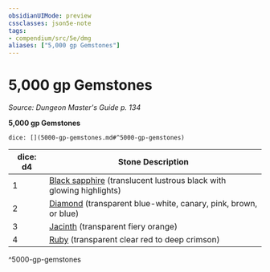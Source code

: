 ```yaml
---
obsidianUIMode: preview
cssclasses: json5e-note
tags:
- compendium/src/5e/dmg
aliases: ["5,000 gp Gemstones"]
---
```

# 5,000 gp Gemstones
*Source: Dungeon Master's Guide p. 134* 

**5,000 gp Gemstones**

`dice: [](5000-gp-gemstones.md#^5000-gp-gemstones)`

| dice: d4 | Stone Description |
|----------|-------------------|
| 1 | [Black sapphire](/Systems/5e/items/black-sapphire.md) (translucent lustrous black with glowing highlights) |
| 2 | [Diamond](/Systems/5e/items/diamond.md) (transparent blue-white, canary, pink, brown, or blue) |
| 3 | [Jacinth](/Systems/5e/items/jacinth.md) (transparent fiery orange) |
| 4 | [Ruby](/Systems/5e/items/ruby.md) (transparent clear red to deep crimson) |
^5000-gp-gemstones